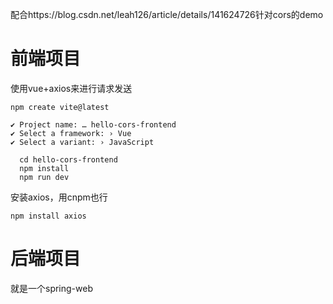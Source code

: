 配合https://blog.csdn.net/leah126/article/details/141624726针对cors的demo


# 前端项目
使用vue+axios来进行请求发送
```shell
npm create vite@latest

✔ Project name: … hello-cors-frontend
✔ Select a framework: › Vue
✔ Select a variant: › JavaScript

  cd hello-cors-frontend
  npm install
  npm run dev
```


安装axios，用cnpm也行
```shell
npm install axios
```

# 后端项目
就是一个spring-web
